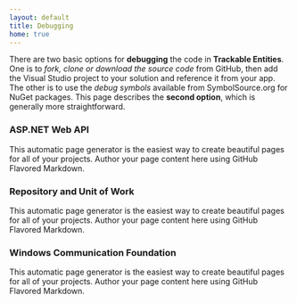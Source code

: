 ```yaml
---
layout: default
title: Debugging
home: true
---
```


There are two basic options for **debugging** the code in **Trackable Entities**.  One is to *fork, clone or download the source code* from GitHub, then add the Visual Studio project to your solution and reference it from your app.  The other is to use the *debug symbols* available from SymbolSource.org for NuGet packages.  This page describes the **second option**, which is generally more straightforward.

### ASP.NET Web API
This automatic page generator is the easiest way to create beautiful pages for all of your projects. Author your page content here using GitHub Flavored Markdown.

### Repository and Unit of Work
This automatic page generator is the easiest way to create beautiful pages for all of your projects. Author your page content here using GitHub Flavored Markdown.

### Windows Communication Foundation
This automatic page generator is the easiest way to create beautiful pages for all of your projects. Author your page content here using GitHub Flavored Markdown.

